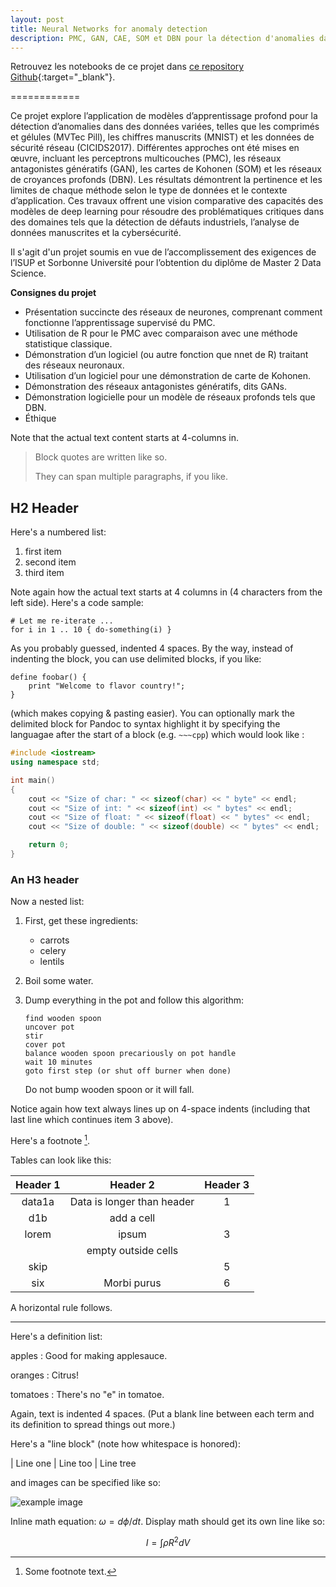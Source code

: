 ```yaml
---
layout: post
title: Neural Networks for anomaly detection
description: PMC, GAN, CAE, SOM et DBN pour la détection d'anomalies dans différents contextes
---
```


Retrouvez les notebooks de ce projet dans [ce repository Github](https://github.com/erivaninan/Neural-Networks-for-Anomaly-Detection){:target="_blank"}.


============

Ce projet explore l’application de modèles d’apprentissage profond pour la détection d’anomalies dans des données variées, telles que les comprimés et gélules (MVTec Pill), les chiffres manuscrits (MNIST) et les données de sécurité réseau (CICIDS2017). Différentes approches ont été mises en œuvre, incluant les perceptrons multicouches (PMC), les réseaux antagonistes génératifs (GAN), les cartes de Kohonen (SOM) et les réseaux de croyances profonds (DBN). Les résultats démontrent la pertinence et les limites de chaque méthode selon le type de données et le contexte d’application. Ces travaux offrent une vision comparative des capacités des modèles de deep learning pour résoudre des problématiques critiques dans des domaines tels que la détection de défauts industriels, l’analyse de données manuscrites et la cybersécurité.

Il s'agit d'un projet soumis en vue de l’accomplissement des exigences de l’ISUP et Sorbonne Université pour l’obtention du diplôme de Master 2 Data Science.

**Consignes du projet**

  * Présentation succincte des réseaux de neurones, comprenant comment fonctionne l’apprentissage supervisé du PMC.
  * Utilisation de R pour le PMC avec comparaison avec une méthode statistique classique.
  * Démonstration d’un logiciel (ou autre fonction que nnet de R) traitant des réseaux neuronaux.
  * Utilisation d’un logiciel pour une démonstration de carte de Kohonen.
  * Démonstration des réseaux antagonistes génératifs, dits GANs.
  * Démonstration logicielle pour un modèle de réseaux profonds tels que DBN.
  * Éthique


Note that the actual text
content starts at 4-columns in.

> Block quotes are
> written like so.
>
> They can span multiple paragraphs,
> if you like.


H2 Header
------------

Here's a numbered list:

 1. first item
 2. second item
 3. third item

Note again how the actual text starts at 4 columns in (4 characters
from the left side). Here's a code sample:

    # Let me re-iterate ...
    for i in 1 .. 10 { do-something(i) }

As you probably guessed, indented 4 spaces. By the way, instead of
indenting the block, you can use delimited blocks, if you like:

~~~
define foobar() {
    print "Welcome to flavor country!";
}
~~~

(which makes copying & pasting easier). You can optionally mark the
delimited block for Pandoc to syntax highlight it by specifying the languagae after the start of a block (e.g. `~~~cpp`) which would look like :

~~~cpp
#include <iostream>
using namespace std;

int main() 
{    
    cout << "Size of char: " << sizeof(char) << " byte" << endl;
    cout << "Size of int: " << sizeof(int) << " bytes" << endl;
    cout << "Size of float: " << sizeof(float) << " bytes" << endl;
    cout << "Size of double: " << sizeof(double) << " bytes" << endl;

    return 0;
}
~~~

### An H3 header ###

Now a nested list:

 1. First, get these ingredients:

      * carrots
      * celery
      * lentils

 2. Boil some water.

 3. Dump everything in the pot and follow
    this algorithm:

        find wooden spoon
        uncover pot
        stir
        cover pot
        balance wooden spoon precariously on pot handle
        wait 10 minutes
        goto first step (or shut off burner when done)

    Do not bump wooden spoon or it will fall.

Notice again how text always lines up on 4-space indents (including
that last line which continues item 3 above).

Here's a footnote [^1].

[^1]: Some footnote text.

Tables can look like this:

| Header 1 | Header 2                   | Header 3 |
|:--------:|:--------------------------:|:--------:|
| data1a   | Data is longer than header | 1        |
| d1b      | add a cell                 |          |
| lorem    | ipsum                      | 3        |
|          | empty outside cells        |          |
| skip     |                            | 5        |
| six      | Morbi purus                | 6        |


A horizontal rule follows.

***

Here's a definition list:

apples
  : Good for making applesauce.

oranges
  : Citrus!

tomatoes
  : There's no "e" in tomatoe.

Again, text is indented 4 spaces. (Put a blank line between each
term and  its definition to spread things out more.)

Here's a "line block" (note how whitespace is honored):

| Line one
|   Line too
| Line tree

and images can be specified like so:

![example image](https://images.unsplash.com/photo-1488190211105-8b0e65b80b4e?w=300&h=300&fit=crop "An exemplary image")

Inline math equation: $\omega = d\phi / dt$. Display
math should get its own line like so:

$$I = \int \rho R^{2} dV$$
